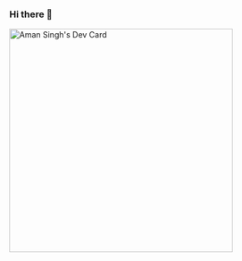### Hi there 👋

<!--
**devv-aman/devv-aman** is a ✨ _special_ ✨ repository because its `README.md` (this file) appears on your GitHub profile.

Here are some ideas to get you started:

- 🔭 I’m currently working on ...
- 🌱 I’m currently learning ...
- 👯 I’m looking to collaborate on ...
- 🤔 I’m looking for help with ...
- 💬 Ask me about ...
- 📫 How to reach me: ...
- 😄 Pronouns: ...
- ⚡ Fun fact: ...
-->

<a href="https://app.daily.dev/devvaman"><img src="https://api.daily.dev/devcards/075d48d8bf6b43828bbf7a5187848db8.png?r=f9j" width="400" alt="Aman Singh's Dev Card"/></a>
